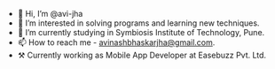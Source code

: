 - 👋 Hi, I’m @avi-jha
- 👀 I’m interested in solving programs and learning new techniques.
- 🌱 I’m currently studying in Symbiosis Institute of Technology, Pune.
- 📫 How to reach me - avinashbhaskarjha@gmail.com.
- ⚒ Currently working as Mobile App Developer at Easebuzz Pvt. Ltd.
